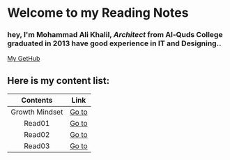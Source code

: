 # Welcome to my Reading Notes 

### hey, I'm Mohammad Ali Khalil, *Architect* from **Al-Quds College** graduated in **2013** have good experience in **IT** and **Designing**..
[My GetHub](https://github.com/moegts)

## Here is my content list:

| Contents         | Link                        |
| :--------------: | :----------------------:    |
| Growth Mindset   | [Go to](Growthmindset.md)   |
| Read01           | [Go to](read01.md)          |
| Read02           | [Go to](read02.md)          |
| Read03           | [Go to](read03.md)          |
